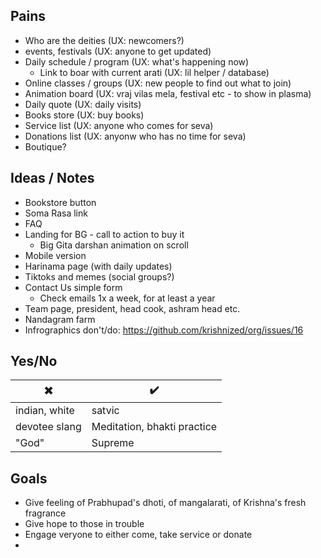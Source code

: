 ## Pains

* Who are the deities (UX: newcomers?)
* events, festivals (UX: anyone to get updated)
* Daily schedule / program (UX: what's happening now)
  *  Link to boar with current arati (UX: lil helper / database)
* Online classes / groups (UX: new people to find out what to join)
* Animation board (UX: vraj vilas mela, festival etc - to show in plasma) 
* Daily quote (UX: daily visits)
* Books store (UX: buy books)
* Service list (UX: anyone who comes for seva)
* Donations list (UX: anyonw who has no time for seva)
* Boutique?

## Ideas / Notes

* Bookstore button
* Soma Rasa link
* FAQ
* Landing for BG - call to action to buy it
  * Big Gita darshan animation on scroll
* Mobile version
* Harinama page (with daily updates)
* Tiktoks and memes (social groups?)
* Contact Us simple form
  * Check emails 1x a week, for at least a year 
* Team page, president, head cook, ashram head etc.
* Nandagram farm
* Infrographics don't/do: https://github.com/krishnized/org/issues/16

## Yes/No

✖️ | ✔️
---|---
indian, white | satvic
devotee slang | Meditation, bhakti practice
"God" | Supreme

## Goals

* Give feeling of Prabhupad's dhoti, of mangalarati, of Krishna's fresh fragrance
* Give hope to those in trouble
* Engage veryone to either come, take service or donate
* 

